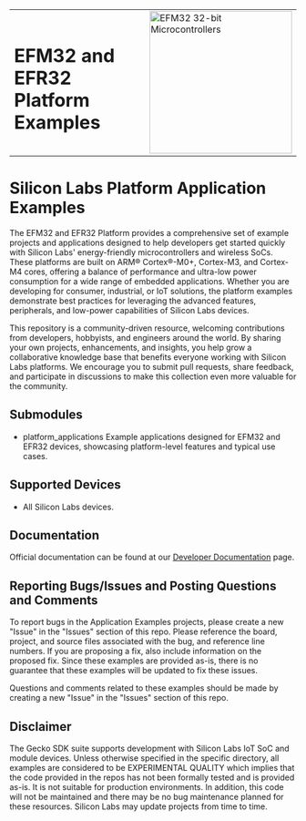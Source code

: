 <table border="0">
  <tr>
    <td align="left" valign="middle">
    <h1>EFM32 and EFR32<br/>Platform Examples</h1>
  </td>
  <td align="left" valign="middle">
    <a href="https://www.silabs.com/mcu/32-bit">
      <img src="http://pages.silabs.com/rs/634-SLU-379/images/WGX-transparent.png"  title="Silicon Labs Gecko and Wireless Gecko MCUs" alt="EFM32 32-bit Microcontrollers" width="250"/>
    </a>
  </td>
  </tr>
</table>

# Silicon Labs Platform Application Examples #

The EFM32 and EFR32 Platform provides a comprehensive set of example projects and applications designed to help developers get started quickly with Silicon Labs' energy-friendly microcontrollers and wireless SoCs. These platforms are built on ARM® Cortex®-M0+, Cortex-M3, and Cortex-M4 cores, offering a balance of performance and ultra-low power consumption for a wide range of embedded applications. Whether you are developing for consumer, industrial, or IoT solutions, the platform examples demonstrate best practices for leveraging the advanced features, peripherals, and low-power capabilities of Silicon Labs devices.

This repository is a community-driven resource, welcoming contributions from developers, hobbyists, and engineers around the world. By sharing your own projects, enhancements, and insights, you help grow a collaborative knowledge base that benefits everyone working with Silicon Labs platforms. We encourage you to submit pull requests, share feedback, and participate in discussions to make this collection even more valuable for the community.

## Submodules ##

- platform_applications
  Example applications designed for EFM32 and EFR32 devices, showcasing platform-level features and typical use cases.

## Supported Devices ##

- All Silicon Labs devices.

## Documentation ##

Official documentation can be found at our [Developer Documentation](https://docs.silabs.com/#section-mcu-wireless) page.

## Reporting Bugs/Issues and Posting Questions and Comments ##

To report bugs in the Application Examples projects, please create a new "Issue" in the "Issues" section of this repo. Please reference the board, project, and source files associated with the bug, and reference line numbers. If you are proposing a fix, also include information on the proposed fix. Since these examples are provided as-is, there is no guarantee that these examples will be updated to fix these issues.

Questions and comments related to these examples should be made by creating a new "Issue" in the "Issues" section of this repo.

## Disclaimer ##

The Gecko SDK suite supports development with Silicon Labs IoT SoC and module devices. Unless otherwise specified in the specific directory, all examples are considered to be EXPERIMENTAL QUALITY which implies that the code provided in the repos has not been formally tested and is provided as-is.  It is not suitable for production environments.  In addition, this code will not be maintained and there may be no bug maintenance planned for these resources. Silicon Labs may update projects from time to time.